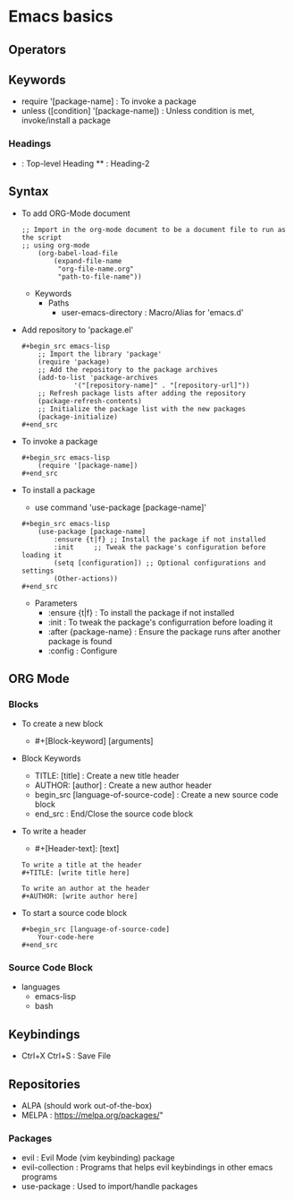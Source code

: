 # Emacs basics

## Operators

## Keywords
+ require '[package-name] : To invoke a package
+ unless ([condition] '[package-name]) : Unless condition is met, invoke/install a package

### Headings
* : Top-level Heading
** : Heading-2

## Syntax
- To add ORG-Mode document
	```
	;; Import in the org-mode document to be a document file to run as the script
	;; using org-mode
    	(org-babel-load-file
     	    (expand-file-name
      	     "org-file-name.org"
      	     "path-to-file-name"))
	```
	- Keywords
		- Paths
			+ user-emacs-directory : Macro/Alias for 'emacs.d'

- Add repository to 'package.el'
	```
	#+begin_src emacs-lisp
		;; Import the library 'package'
		(require 'package)
		;; Add the repository to the package archives
		(add-to-list 'package-archives
			     '("[repository-name]" . "[repository-url]"))
		;; Refresh package lists after adding the repository
		(package-refresh-contents)
		;; Initialize the package list with the new packages
		(package-initialize)
	#+end_src
	```	

- To invoke a package
	```
	#+begin_src emacs-lisp
		(require '[package-name])
	#+end_src
	```

- To install a package
	+ use command 'use-package [package-name]'
	```
	#+begin_src emacs-lisp
		(use-package [package-name]
		    :ensure {t|f} ;; Install the package if not installed
		    :init	  ;; Tweak the package's configuration before loading it
		    (setq [configuration]) ;; Optional configurations and settings
		    (Other-actions))
	#+end_src
	```
	- Parameters
		+ :ensure {t|f} : To install the package if not installed
		+ :init		: To tweak the package's configurration before loading it
		+ :after {package-name} : Ensure the package runs after another package is found
		+ :config	: Configure

## ORG Mode

### Blocks
- To create a new block 
	+ #+[Block-keyword] [arguments]

- Block Keywords
	+ TITLE: [title] : Create a new title header
	+ AUTHOR: [author] : Create a new author header
	+ begin_src [language-of-source-code] : Create a new source code block
	+ end_src : End/Close the source code block

- To write a header
	+ #+[Header-text]: [text]
	```	
	To write a title at the header
	#+TITLE: [write title here]

	To write an author at the header
	#+AUTHOR: [write author here]
	```

- To start a source code block
	```
	#+begin_src [language-of-source-code]
		Your-code-here
	#+end_src
	```

### Source Code Block
- languages
	+ emacs-lisp
	+ bash


## Keybindings
+ Ctrl+X Ctrl+S : Save File

## Repositories

+ ALPA (should work out-of-the-box)
+ MELPA : https://melpa.org/packages/"

### Packages
+ evil : Evil Mode (vim keybinding) package
+ evil-collection : Programs that helps evil keybindings in other emacs programs
+ use-package : Used to import/handle packages
